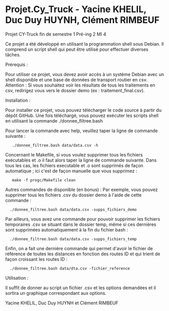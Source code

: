 # Projet.Cy_Truck - Yacine KHELIL, Duc Duy HUYNH, Clément RIMBEUF
Projet CY-Truck fin de semestre 1 Pré-ing 2 MI 4

Ce projet a été développé en utilisant la programmation shell sous Debian. Il comprend un script shell qui peut être utilisé pour effectuer diverses tâches.

Prérequis : 

   Pour utiliser ce projet, vous devez avoir accès à un système Debian avec un shell disponible et une base de données de transport routier en csv.
   Attention : Si vous souhaitez voir les résultats de tous les traitements en csv, redirigez vous vers le dossier demo (ex : traitement_final.csv).
   
Installation :

   Pour installer ce projet, vous pouvez télécharger le code source à partir du dépôt GitHub. Une fois téléchargé, vous pouvez exécuter les scripts shell en utilisant la commande ./donnee_filtree.bash 

   Pour lancer la commande avec help, veuillez taper la ligne de commande suivante :

       ./donnee_filtree.bash data/data.csv -h

   Concernant le Makefile, si vous voulez supprimer tous les fichiers exécutables et .o il faut alors taper la ligne de commande suivante. Dans tous les cas, les fichiers executable et .o sont supprimés de façon automatique ; ici c'est de façon manuelle que vous supprimez : 
      
       make -f progc/Makefile clean

Autres commandes de disponible (en bonus) :
   Par exemple, vous pouvez supprimer tous les fichiers .csv du dossier demo à l'aide de cette commande :

      ./donnee_filtree.bash data/data.csv -supps_fichiers_demo

   Par ailleurs, vous avez une commande pour pouvoir supprimer les fichiers temporaires .csv se situant dans le dossier temp, même si ces dernières sont supprimées automatiquement à la fin du fichier bash :

      ./donnee_filtree.bash data/data.csv -supps_fichiers_temp

Enfin, on a fait une dernière commande qui permet d'avoir le fichier de référence de toutes les distances en fonction des routes ID et qui trient de façon croissant les routes ID :

      ./donnee_filtree.bash data/dta.csv -fichier_reference

Utilisation :

  Il suffit de donner au script un fichier .csv et les options demandées et il sortira un graphique correspondant aux options.

Yacine KHELIL, Duc Duy HUYNH et Clément RIMBEUF
